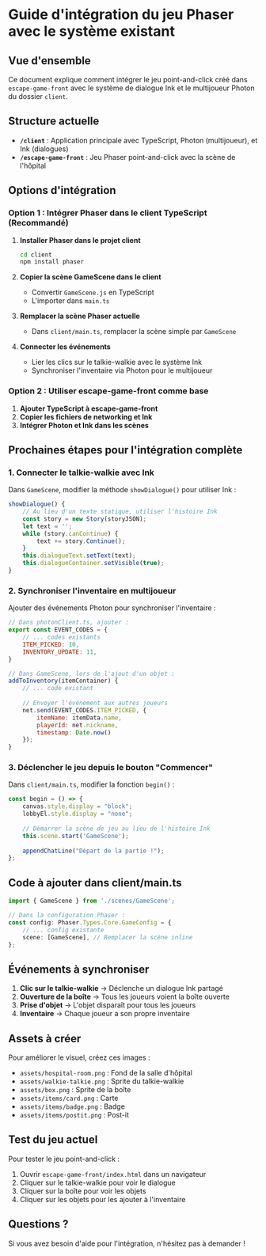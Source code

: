 # Guide d'intégration du jeu Phaser avec le système existant

## Vue d'ensemble

Ce document explique comment intégrer le jeu point-and-click créé dans `escape-game-front` avec le système de dialogue Ink et le multijoueur Photon du dossier `client`.

## Structure actuelle

- **`/client`** : Application principale avec TypeScript, Photon (multijoueur), et Ink (dialogues)
- **`/escape-game-front`** : Jeu Phaser point-and-click avec la scène de l'hôpital

## Options d'intégration

### Option 1 : Intégrer Phaser dans le client TypeScript (Recommandé)

1. **Installer Phaser dans le projet client**
   ```bash
   cd client
   npm install phaser
   ```

2. **Copier la scène GameScene dans le client**
   - Convertir `GameScene.js` en TypeScript
   - L'importer dans `main.ts`

3. **Remplacer la scène Phaser actuelle**
   - Dans `client/main.ts`, remplacer la scène simple par `GameScene`

4. **Connecter les événements**
   - Lier les clics sur le talkie-walkie avec le système Ink
   - Synchroniser l'inventaire via Photon pour le multijoueur

### Option 2 : Utiliser escape-game-front comme base

1. **Ajouter TypeScript à escape-game-front**
2. **Copier les fichiers de networking et Ink**
3. **Intégrer Photon et Ink dans les scènes**

## Prochaines étapes pour l'intégration complète

### 1. Connecter le talkie-walkie avec Ink

Dans `GameScene`, modifier la méthode `showDialogue()` pour utiliser Ink :

```javascript
showDialogue() {
    // Au lieu d'un texte statique, utiliser l'histoire Ink
    const story = new Story(storyJSON);
    let text = '';
    while (story.canContinue) {
        text += story.Continue();
    }
    this.dialogueText.setText(text);
    this.dialogueContainer.setVisible(true);
}
```

### 2. Synchroniser l'inventaire en multijoueur

Ajouter des événements Photon pour synchroniser l'inventaire :

```javascript
// Dans photonClient.ts, ajouter :
export const EVENT_CODES = {
    // ... codes existants
    ITEM_PICKED: 10,
    INVENTORY_UPDATE: 11,
}

// Dans GameScene, lors de l'ajout d'un objet :
addToInventory(itemContainer) {
    // ... code existant
    
    // Envoyer l'événement aux autres joueurs
    net.send(EVENT_CODES.ITEM_PICKED, {
        itemName: itemData.name,
        playerId: net.nickname,
        timestamp: Date.now()
    });
}
```

### 3. Déclencher le jeu depuis le bouton "Commencer"

Dans `client/main.ts`, modifier la fonction `begin()` :

```typescript
const begin = () => {
    canvas.style.display = "block";
    lobbyEl.style.display = "none";
    
    // Démarrer la scène de jeu au lieu de l'histoire Ink
    this.scene.start('GameScene');
    
    appendChatLine("Départ de la partie !");
};
```

## Code à ajouter dans client/main.ts

```typescript
import { GameScene } from './scenes/GameScene';

// Dans la configuration Phaser :
const config: Phaser.Types.Core.GameConfig = {
    // ... config existante
    scene: [GameScene], // Remplacer la scène inline
};
```

## Événements à synchroniser

1. **Clic sur le talkie-walkie** → Déclenche un dialogue Ink partagé
2. **Ouverture de la boîte** → Tous les joueurs voient la boîte ouverte
3. **Prise d'objet** → L'objet disparaît pour tous les joueurs
4. **Inventaire** → Chaque joueur a son propre inventaire

## Assets à créer

Pour améliorer le visuel, créez ces images :
- `assets/hospital-room.png` : Fond de la salle d'hôpital
- `assets/walkie-talkie.png` : Sprite du talkie-walkie
- `assets/box.png` : Sprite de la boîte
- `assets/items/card.png` : Carte
- `assets/items/badge.png` : Badge
- `assets/items/postit.png` : Post-it

## Test du jeu actuel

Pour tester le jeu point-and-click :

1. Ouvrir `escape-game-front/index.html` dans un navigateur
2. Cliquer sur le talkie-walkie pour voir le dialogue
3. Cliquer sur la boîte pour voir les objets
4. Cliquer sur les objets pour les ajouter à l'inventaire

## Questions ?

Si vous avez besoin d'aide pour l'intégration, n'hésitez pas à demander !